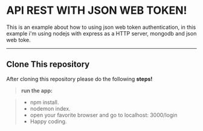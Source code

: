 API REST WITH JSON WEB TOKEN!
===================

This is an example about how to using json web token authentication, in this example i'm using nodejs with express as a HTTP server, mongodb and json web toke. 

----------

Clone This repository
-------------

After cloning this repository please do the following **steps!**

> **run the app:**

> - npm install.
> - nodemon index.
> - open your favorite browser and go to localhost: 3000/login
> - Happy coding.